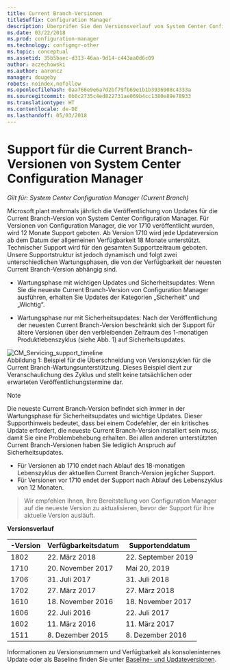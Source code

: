 ```yaml
---
title: Current Branch-Versionen
titleSuffix: Configuration Manager
description: Überprüfen Sie den Versionsverlauf von System Center Configuration Manager, und erfahren Sie mehr über die Phasen des angebotenen Diensts.
ms.date: 03/22/2018
ms.prod: configuration-manager
ms.technology: configmgr-other
ms.topic: conceptual
ms.assetid: 35b5baec-d313-46aa-9d14-c443aa0d6c09
author: aczechowski
ms.author: aaroncz
manager: dougeby
robots: noindex,nofollow
ms.openlocfilehash: 0aa766e9e6a7d2bf79fb69e1b1b3936908c4333a
ms.sourcegitcommit: 0b0c2735c4ed822731ae069b4cc1380e89e78933
ms.translationtype: HT
ms.contentlocale: de-DE
ms.lasthandoff: 05/03/2018
---
```

# <a name="support-for-system-center-configuration-manager-current-branch-versions"></a>Support für die Current Branch-Versionen von System Center Configuration Manager

*Gilt für: System Center Configuration Manager (Current Branch)*

Microsoft plant mehrmals jährlich die Veröffentlichung von Updates für die Current Branch-Version von System Center Configuration Manager. Für Versionen von Configuration Manager, die vor 1710 veröffentlicht wurden, wird 12 Monate Support geboten. Ab Version 1710 wird jede Updateversion ab dem Datum der allgemeinen Verfügbarkeit 18 Monate unterstützt. Technischer Support wird für den gesamten Supportzeitraum geboten. Unsere Supportstruktur ist jedoch dynamisch und folgt zwei unterschiedlichen Wartungsphasen, die von der Verfügbarkeit der neuesten Current Branch-Version abhängig sind.  

-   Wartungsphase mit wichtigen Updates und Sicherheitsupdates: Wenn Sie die neueste Current Branch-Version von Configuration Manager ausführen, erhalten Sie Updates der Kategorien „Sicherheit“ und „Wichtig“.  

-   Wartungsphase nur mit Sicherheitsupdates: Nach der Veröffentlichung der neuesten Current Branch-Version beschränkt sich der Support für ältere Versionen über den verbleibenden Zeitraum des 1-monatigen Produktlebenszyklus (siehe Abb. 1) auf Sicherheitsupdates.  

 ![CM_Servicing_support_timeline](media/CM_Servicing_support_timeline1.png "CM_Servicing_support_timeline")  
Abbildung 1: Beispiel für die Überschneidung von Versionszyklen für die Current Branch-Wartungsunterstützung. Dieses Beispiel dient zur Veranschaulichung des Zyklus und stellt keine tatsächlichen oder erwarteten Veröffentlichungstermine dar.

> [!NOTE]  
>  Die neueste Current Branch-Version befindet sich immer in der Wartungsphase für Sicherheitsupdates und wichtige Updates. Dieser Supporthinweis bedeutet, dass bei einem Codefehler, der ein kritisches Update erfordert, die neueste Current Branch-Version installiert sein muss, damit Sie eine Problembehebung erhalten. Bei allen anderen unterstützten Current Branch-Versionen haben Sie lediglich Anspruch auf Sicherheitsupdates.
> - Für Versionen ab 1710 endet nach Ablauf des 18-monatigen Lebenszyklus der aktuellen Current Branch-Version jeglicher Support.
> - Für Versionen vor 1710 endet der Support nach Ablauf des Lebenszyklus von 12 Monaten.

> Wir empfehlen Ihnen, Ihre Bereitstellung von Configuration Manager auf die neueste Version zu aktualisieren, bevor der Support für Ihre aktuelle Version ausläuft.

 **Versionsverlauf**  

|-Version |Verfügbarkeitsdatum |Supportenddatum|  
|-------------|-----------------------|----------------------|
|1802|22. März 2018|22. September 2019  
|1710|20. November 2017|Mai 20, 2019 |
|1706|31. Juli 2017|31. Juli 2018|
|1702|27. März 2017|27. März 2018|
|1610|18. November 2016|18. November 2017|
|1606|22. Juli 2016| 22. Juli 2017|
|1602|11. März 2016|11. März 2017|
|1511|8. Dezember 2015|8. Dezember 2016|  




Informationen zu Versionsnummern und Verfügbarkeit als konsoleninternes Update oder als Baseline finden Sie unter [Baseline- und Updateversionen](/sccm/core/servers/manage/updates#a-namebkmkbaselinesa-baseline-and-update-versions).
